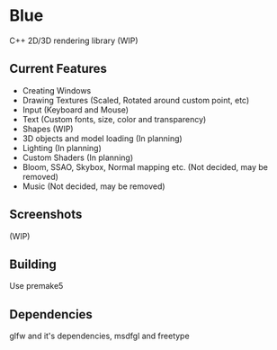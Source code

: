 # Blue
C++ 2D/3D rendering library (WIP)

## Current Features

- Creating Windows
- Drawing Textures (Scaled, Rotated around custom point, etc)
- Input (Keyboard and Mouse)
- Text (Custom fonts, size, color and transparency)
- Shapes (WIP)
- 3D objects and model loading (In planning)
- Lighting (In planning)
- Custom Shaders (In planning)
- Bloom, SSAO, Skybox, Normal mapping etc. (Not decided, may be removed)
- Music (Not decided, may be removed)


## Screenshots

(WIP)

## Building

Use premake5

## Dependencies

glfw and it's dependencies, msdfgl and freetype
